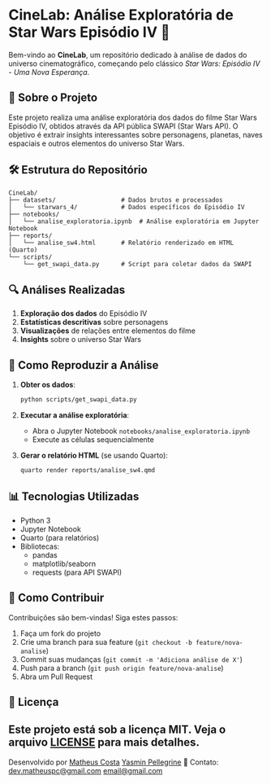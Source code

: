# CineLab: Análise Exploratória de Star Wars Episódio IV 🚀

Bem-vindo ao **CineLab**, um repositório dedicado à análise de dados do universo cinematográfico, começando pelo clássico *Star Wars: Episódio IV - Uma Nova Esperança*.

## 📌 Sobre o Projeto

Este projeto realiza uma análise exploratória dos dados do filme Star Wars Episódio IV, obtidos através da API pública SWAPI (Star Wars API). O objetivo é extrair insights interessantes sobre personagens, planetas, naves espaciais e outros elementos do universo Star Wars.

## 🛠️ Estrutura do Repositório

```
CineLab/
├── datasets/                  # Dados brutos e processados
│   └── starwars_4/            # Dados específicos do Episódio IV
├── notebooks/
│   └── analise_exploratoria.ipynb  # Análise exploratória em Jupyter Notebook
├── reports/
│   └── analise_sw4.html       # Relatório renderizado em HTML (Quarto)
└── scripts/
    └── get_swapi_data.py      # Script para coletar dados da SWAPI
```

## 🔍 Análises Realizadas

1. **Exploração dos dados** do Episódio IV
2. **Estatísticas descritivas** sobre personagens
3. **Visualizações** de relações entre elementos do filme
4. **Insights** sobre o universo Star Wars

## 🚀 Como Reproduzir a Análise

1. **Obter os dados**:
   ```bash
   python scripts/get_swapi_data.py
   ```

2. **Executar a análise exploratória**:
   - Abra o Jupyter Notebook `notebooks/analise_exploratoria.ipynb`
   - Execute as células sequencialmente

3. **Gerar o relatório HTML** (se usando Quarto):
   ```bash
   quarto render reports/analise_sw4.qmd
   ```

## 📊 Tecnologias Utilizadas

- Python 3
- Jupyter Notebook
- Quarto (para relatórios)
- Bibliotecas:
  - pandas
  - matplotlib/seaborn
  - requests (para API SWAPI)

## 🤝 Como Contribuir

Contribuições são bem-vindas! Siga estes passos:

1. Faça um fork do projeto
2. Crie uma branch para sua feature (`git checkout -b feature/nova-analise`)
3. Commit suas mudanças (`git commit -m 'Adiciona análise de X'`)
4. Push para a branch (`git push origin feature/nova-analise`)
5. Abra um Pull Request

## 📄 Licença

Este projeto está sob a licença MIT. Veja o arquivo [LICENSE](LICENSE) para mais detalhes.
---

Desenvolvido por [Matheus Costa](https://github.com/matheus-costa-dev)  [Yasmin Pellegrine]()
📧 Contato: [dev.matheuspc@gmail.com](mailto:[dev.matheuspc@gmail.com) [email@gmail.com](mailto:[yasmin@gmail.com)